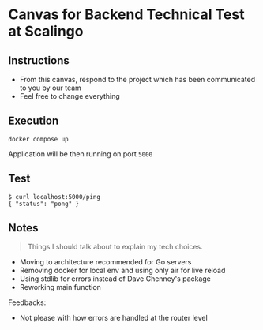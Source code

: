 # Canvas for Backend Technical Test at Scalingo

## Instructions

- From this canvas, respond to the project which has been communicated to you by our team
- Feel free to change everything

## Execution

```
docker compose up
```

Application will be then running on port `5000`

## Test

```
$ curl localhost:5000/ping
{ "status": "pong" }
```

## Notes

> Things I should talk about to explain my tech choices.

- Moving to architecture recommended for Go servers
- Removing docker for local env and using only air for live reload
- Using stdlib for errors instead of Dave Chenney's package
- Reworking main function

Feedbacks:

- Not please with how errors are handled at the router level
